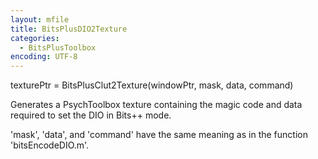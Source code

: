 ```yaml
---
layout: mfile
title: BitsPlusDIO2Texture
categories:
  - BitsPlusToolbox
encoding: UTF-8
---
```


texturePtr = BitsPlusClut2Texture(windowPtr, mask, data, command)

  Generates a PsychToolbox texture containing the magic code and data
  required to set the DIO in Bits++ mode.

  'mask', 'data', and 'command' have the same meaning as in the function
  'bitsEncodeDIO.m'.